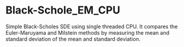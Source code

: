 # Black-Schole_EM_CPU
Simple Black-Scholes SDE using single threaded CPU. It compares the Euler-Maruyama and Milstein methods by measuring the mean and standard deviation of the mean and standard deviation.

